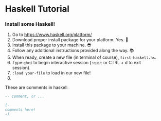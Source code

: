 # Haskell Tutorial
### Install some Haskell!

1. Go to https://www.haskell.org/platform/
2. Download proper install package for your platform. Yes. :raised_hands:
3. Install this package to your machine. :sunglasses:
4. Follow any additional instructions provided along the way. :books:
5. When ready, create a new file (in terminal of course), `first-haskell.hs`.
6. Type `ghci` to begin interactive session (`:quit` or CTRL + d to exit session).
7. `:load your-file` to load in our new file! 
8. 

These are comments in haskell:
```hs
-- comment, or ...

{-
comments here!
-}
```
